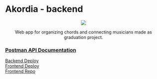 # Akordia - backend

<div align="center">
    <img src='https://i.postimg.cc/Hk8jgYDD/full-logo-akordia.png' />
</div>
    
<p align="center">
    Web app for organizing chords and connecting musicians made as graduation project.
</p>

### [Postman API Documentation](https://documenter.getpostman.com/view/18786020/VUr1JDGL)

[Backend Deploy](https://chords-backend.herokuapp.com/)
<br/>
[Frontend Deploy](https://akordia.vercel.app/)
<br/>
[Frontend Repo](https://github.com/pacho26/akordia-frontend)
